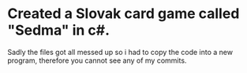 # Created a Slovak card game called "Sedma" in c#.

Sadly the files got all messed up so i had to copy the code into a new program, therefore you cannot see any of my commits.
